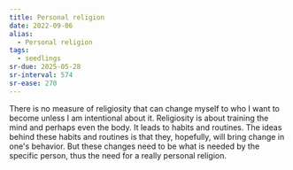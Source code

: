 ```yaml
---
title: Personal religion
date: 2022-09-06
alias:
  - Personal religion
tags:
  - seedlings
sr-due: 2025-05-28
sr-interval: 574
sr-ease: 270
---
```

There is no measure of religiosity that can change myself to who I want to become unless I am intentional about it. Religiosity is about training the mind and perhaps even the body. It leads to habits and routines. The ideas behind these habits and routines is that they, hopefully, will bring change in one's behavior. But these changes need to be what is needed by the specific person, thus the need for a really personal religion.